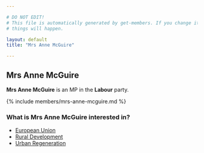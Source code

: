 ```yaml
---

# DO NOT EDIT!
# This file is automatically generated by get-members. If you change it, bad
# things will happen.

layout: default
title: "Mrs Anne McGuire"

---
```


## Mrs Anne McGuire

**Mrs Anne McGuire** is an MP in the **Labour** party.

{% include members/mrs-anne-mcguire.md %}

### What is Mrs Anne McGuire interested in?


* [European Union](/interests/european-union.html)
* [Rural Development](/interests/rural-development.html)
* [Urban Regeneration](/interests/urban-regeneration.html)
